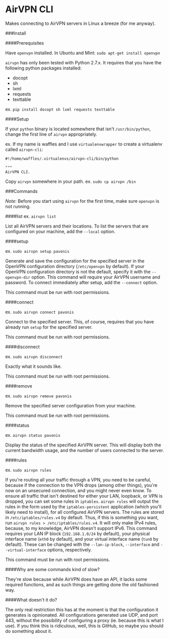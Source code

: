 AirVPN CLI
===========

Makes connecting to AirVPN servers in Linux a breeze (for me anyway).

###Install

####Prerequisites

Have `openvpn` installed. In Ubuntu and Mint: `sudo apt-get install openvpn`

`airvpn` has only been tested with Python 2.7.x. It requires that you have the following python packages installed:

* docopt
* sh
* lxml
* requests
* texttable

ex. `pip install docopt sh lxml requests texttable`

####Setup

If your `python` binary is located somewhere that isn't `/usr/bin/python`, change the first line of 
`airvpn` appropriately. 

ex. If my name is waffles and I use `virtualenvwrapper` to create a virtualenv called `airvpn-cli`:

```shell
#!/home/waffles/.virtualenvs/airvpn-cli/bin/python

"""
AirVPN CLI.

```

Copy `airvpn` somewhere in your path. ex. `sudo cp airvpn /bin`


###Commands

*Note*: Before you start using `airvpn` for the first time, make sure `openvpn` is not running. 

####list
ex. `airvpn list`

List all AirVPN servers and their locations. To list the servers that are configured on your machine, add the `--local` option. 

####setup

ex. `sudo airvpn setup pavonis`

Generate and save the configuration for the specified server in the OpenVPN configuration directory (`/etc/openvpn` by default). 
If your OpenVPN configuration directory is not the default, specify it with the `--openvpn-dir` option. This command will 
require your AirVPN username and password. To connect immediately after setup, add the `--connect` option.

This command must be run with root permissions.

####connect

ex. `sudo airvpn connect pavonis`

Connect to the specified server. This, of course, requires that you have already run `setup` for the specified server. 

This command must be run with root permissions.

####disconnect

ex. `sudo airvpn disconnect`

Exactly what it sounds like.

This command must be run with root permissions.

####remove

ex. `sudo airvpn remove pavonis`

Remove the specified server configuration from your machine. 

This command must be run with root permissions. 

####status

ex. `airvpn status pavonis`

Display the status of the specified AirVPN server. This will display both the current bandwidth usage, and the number of 
users connected to the server.

####rules

ex. `sudo airvpn rules`

If you're routing all your traffic through a VPN, you need to be careful, because if the connection to the VPN drops (among other things), you're now on an unsecured 
connection, and you might never even know. To ensure all traffic that isn't destined for either your LAN, loopback, or 
VPN is dropped, you can set some rules in `iptables`. `airvpn rules` will output the rules in the form used by the `iptables-persistent`
application (which you'll likely need to install), for all configured AirVPN servers. The rules are stored in `/etc/iptables/rules.v4` 
by default. Thus, if this is something you want, run `airvpn rules > /etc/iptables/rules.v4`. It will only make IPv4 rules, because, to my knowledge, AirVPN doesn't support IPv6. This command requires your LAN IP block 
(`192.168.1.0/24` by default), your physical interface name (`eth0` by default), and your virtual interface name (`tun0` by default). 
These can be changed with the `--lan-ip-block`, `--interface` and `--virtual-interface` options, respectively.

This command must be run with root permissions.

####Why are some commands kind of slow?

They're slow because while AirVPN does have an API, it lacks some required functions, and as such things are getting 
done the old fashioned way.


####What doesn't it do?

The only real restriction this has at the moment is that the configuration it generates is opinionated. All configurations
generated use UDP, and port 443, without the possibility of configuring a proxy (ie. because this is what I use). If you
think this is ridiculous, well, this is GitHub, so maybe you should do something about it.

